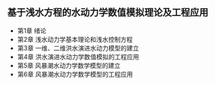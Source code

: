 ## 基于浅水方程的水动力学数值模拟理论及工程应用
- 第1章 绪论
- 第2章 浅水动力学基本理论和浅水控制方程
- 第3章 一维、二维洪水演进水动力模型的建立
- 第4章 洪水演进水动力学数值模拟的工程应用
- 第5章 风暴潮水动力学数学模型的建立
- 第6章 风暴潮水动力学数学模型的工程应用